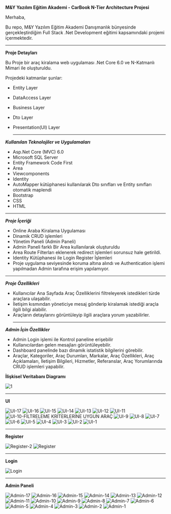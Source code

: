 **M&Y Yazılım Eğitim Akademi - CarBook N-Tier Architecture Projesi**

Merhaba,

Bu repo, M&Y Yazılım Eğitim Akademi Danışmanlık bünyesinde gerçekleştirdiğim Full Stack .Net Development eğitimi kapsamındaki projemi içermektedir.

___________________________________________

  **Proje Detayları**

Bu Proje bir araç kiralama web uygulaması .Net Core 6.0 ve N-Katmanlı Mimari ile oluşturuldu. 

Projedeki katmanlar şunlar:

- Entity Layer

- DataAccess Layer

- Business Layer

- Dto Layer

- Presentation(UI) Layer

  _______________________________________

**_Kullanılan Teknolojiler ve Uygulamaları_**

- Asp.Net Core (MVC) 6.0
- Microsoft SQL Server
- Entity Framework Code First
- Area
- Viewcomponents
- Identity
- AutoMapper kütüphanesi kullanılarak Dto sınıfları ve Entity sınıfları otomatik maplendi
- Bootstrap
- CSS
- HTML
_______________________________________



_**Proje İçeriği**_

- Online Araba Kiralama Uygulaması
- Dinamik CRUD işlemleri
- Yönetim Paneli (Admin Paneli)
- Admin Paneli farklı Bir Area kullanılarak oluşturuldu
- Area Route Filterları eklenerek redirect işlemleri sorunsuz hale getirildi.
- Identity Kütüphanesi ile Login Register İşlemleri
- Proje uygulama seviyesinde koruma altına alındı ve Authentication işlemi yapılmadan Admin tarafına erişim yapılamıyor.

_______________________________________



_**Proje Özellikleri**_

- Kullanıcılar Ana Sayfada Araç Özelliklerini filtreleyerek istedikleri türde araçlara ulaşabilir.
- İletişim kısmından yöneticiye mesaj gönderip kiralamak istediği araçla ilgili bilgi alabilir.
- Araçların detaylarını görüntüleyip ilgili araçlara yorum yazabilirler.
  ______________________________________



 _**Admin İçin Özellikler**_

- Admin Login işlemi ile Kontrol paneline erişebilir
- Kullanıcılardan gelen mesajları görüntüleyebilir.
- Dashboard panelinde bazı dinamik istatistik bilgilerini görebilir.
- Araçlar, Kategoriler, Araç Durumları, Markalar, Araç Özellikleri, Araç Açıklamaları,
  İletişim Bilgileri, Hizmetler, Referanslar, Araç Yorumlarında CRUD işlemleri yapabilir.


**İlişkisel Veritabanı Diagramı**

![1](https://github.com/erhangndz/MyAcademyCarBook/assets/113235743/ebbb7769-9e3b-473d-9c0d-54152ce8300f)
  _____________________________________

  **UI**

  ![UI-17](https://github.com/erhangndz/MyAcademyCarBook/assets/113235743/fe881898-f0d1-44b2-a72f-946da4a004e5)
![UI-16](https://github.com/erhangndz/MyAcademyCarBook/assets/113235743/85e752ca-bdab-43eb-a848-bd3136ed7a3a)
![UI-15](https://github.com/erhangndz/MyAcademyCarBook/assets/113235743/f93bda9b-dd44-4d76-b690-839b8e321780)
![UI-14](https://github.com/erhangndz/MyAcademyCarBook/assets/113235743/540beb46-a415-4934-b812-56b20439cd91)
![UI-13](https://github.com/erhangndz/MyAcademyCarBook/assets/113235743/d61eb5a8-b2b6-48df-bc08-e9af6af09b23)
![UI-12](https://github.com/erhangndz/MyAcademyCarBook/assets/113235743/2b7ea49a-5634-40f7-82cc-81fe8b0b6677)
![UI-11](https://github.com/erhangndz/MyAcademyCarBook/assets/113235743/b250eed3-2ebf-4a78-a2da-c3864a6074e9)
![UI-10-FİLTRELEME KRİTERLERİNE UYGUN ARAÇ ](https://github.com/erhangndz/MyAcademyCarBook/assets/113235743/aa0521c2-57e9-419a-95d3-0fe0acbbef15)
![UI-9](https://github.com/erhangndz/MyAcademyCarBook/assets/113235743/2781c05a-bec8-4ac6-a3db-040a5cfef558)
![UI-8](https://github.com/erhangndz/MyAcademyCarBook/assets/113235743/401621e7-8ac8-4b7a-a329-84a1ecaaf57f)
![UI-7](https://github.com/erhangndz/MyAcademyCarBook/assets/113235743/ca7c403f-96ea-4232-8151-a95c0c9325ca)
![UI-6](https://github.com/erhangndz/MyAcademyCarBook/assets/113235743/7735f3c4-cd57-4fad-8a2f-1dbb1c4a1bae)
![UI-5](https://github.com/erhangndz/MyAcademyCarBook/assets/113235743/8a430eab-c026-4e94-9e15-88813ed64650)
![UI-4](https://github.com/erhangndz/MyAcademyCarBook/assets/113235743/d0643a55-9dcb-407a-a662-82c1103f3d59)
![UI-3](https://github.com/erhangndz/MyAcademyCarBook/assets/113235743/e735bbee-7d97-4418-878b-d5dffe415ae7)
![UI-2](https://github.com/erhangndz/MyAcademyCarBook/assets/113235743/bf8a1e96-d7a0-42ca-8158-ae9e60143096)
![UI-1](https://github.com/erhangndz/MyAcademyCarBook/assets/113235743/3fcb4440-b29a-45f3-8827-34d85b601d80)

______________________________________________________

**Register**

![Register-2](https://github.com/erhangndz/MyAcademyCarBook/assets/113235743/1888bf47-8393-4bef-8da5-c6be6002ab75)
![Register](https://github.com/erhangndz/MyAcademyCarBook/assets/113235743/e073bcf3-ba05-4f8a-b416-d4caa093bea2)

______________________________________________________
**Login**

![Login](https://github.com/erhangndz/MyAcademyCarBook/assets/113235743/726c428e-2d8b-4906-88f1-f0996946d728)

______________________________________________________

**Admin Paneli**

![Admin-17](https://github.com/erhangndz/MyAcademyCarBook/assets/113235743/835a3dd8-463b-4865-b4a5-753876fa1b62)
![Admin-16](https://github.com/erhangndz/MyAcademyCarBook/assets/113235743/678482e8-babe-429c-81ba-9ef3c2b385fd)
![Admin-15](https://github.com/erhangndz/MyAcademyCarBook/assets/113235743/6435d534-e07b-4370-8406-c513d75a075c)
![Admin-14](https://github.com/erhangndz/MyAcademyCarBook/assets/113235743/7e3ef79f-8d0c-4384-a109-79fcdeeeeece)
![Admin-13](https://github.com/erhangndz/MyAcademyCarBook/assets/113235743/74445ec9-bda2-4a0c-a12e-b6e16beacd2d)
![Admin-12](https://github.com/erhangndz/MyAcademyCarBook/assets/113235743/0427d8fd-a47c-4007-b8f2-d0e7ba64a1fb)
![Admin-11](https://github.com/erhangndz/MyAcademyCarBook/assets/113235743/da162cbb-90d0-4a9d-aacf-1bf9e6cb1a14)
![Admin-10](https://github.com/erhangndz/MyAcademyCarBook/assets/113235743/6b647aaa-137c-42dc-883d-399ec95dd844)
![Admin-9](https://github.com/erhangndz/MyAcademyCarBook/assets/113235743/967b6947-6ac8-40d8-bc87-003237bd0bda)
![Admin-8](https://github.com/erhangndz/MyAcademyCarBook/assets/113235743/18448c07-fffc-4385-a6d5-6658a3e202cc)
![Admin-7](https://github.com/erhangndz/MyAcademyCarBook/assets/113235743/6c72c42e-e8ef-4c1b-ae0c-5b522c1af064)
![Admin-6](https://github.com/erhangndz/MyAcademyCarBook/assets/113235743/f5ae962e-d872-428b-baf4-6c9635a8431e)
![Admin-5](https://github.com/erhangndz/MyAcademyCarBook/assets/113235743/9e89bf51-6af7-4406-99fb-2c1ca2af11af)
![Admin-4](https://github.com/erhangndz/MyAcademyCarBook/assets/113235743/a2962eee-2aee-4833-b013-feb53d2fc949)
![Admin-3](https://github.com/erhangndz/MyAcademyCarBook/assets/113235743/d6f12020-37fe-473c-9a86-f545a2b1c6f9)
![Admin-2](https://github.com/erhangndz/MyAcademyCarBook/assets/113235743/1a9988d9-a647-47e3-8622-edf9058d5e55)
![Admin-1](https://github.com/erhangndz/MyAcademyCarBook/assets/113235743/44438d4f-618c-4c83-a043-a70bcd205a48)







  
